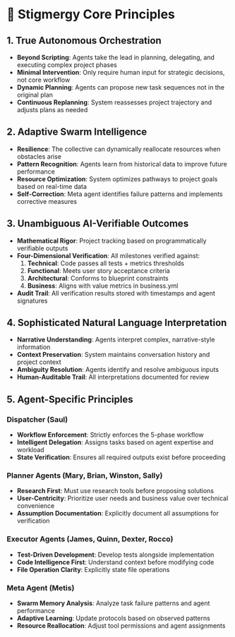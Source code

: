 # 🌟 Stigmergy Core Principles

## 1. True Autonomous Orchestration
- **Beyond Scripting**: Agents take the lead in planning, delegating, and executing complex project phases
- **Minimal Intervention**: Only require human input for strategic decisions, not core workflow
- **Dynamic Planning**: Agents can propose new task sequences not in the original plan
- **Continuous Replanning**: System reassesses project trajectory and adjusts plans as needed

## 2. Adaptive Swarm Intelligence
- **Resilience**: The collective can dynamically reallocate resources when obstacles arise
- **Pattern Recognition**: Agents learn from historical data to improve future performance
- **Resource Optimization**: System optimizes pathways to project goals based on real-time data
- **Self-Correction**: Meta agent identifies failure patterns and implements corrective measures

## 3. Unambiguous AI-Verifiable Outcomes
- **Mathematical Rigor**: Project tracking based on programmatically verifiable outputs
- **Four-Dimensional Verification**: All milestones verified against:
  1. **Technical**: Code passes all tests + metrics thresholds
  2. **Functional**: Meets user story acceptance criteria
  3. **Architectural**: Conforms to blueprint constraints
  4. **Business**: Aligns with value metrics in business.yml
- **Audit Trail**: All verification results stored with timestamps and agent signatures

## 4. Sophisticated Natural Language Interpretation
- **Narrative Understanding**: Agents interpret complex, narrative-style information
- **Context Preservation**: System maintains conversation history and project context
- **Ambiguity Resolution**: Agents identify and resolve ambiguous inputs
- **Human-Auditable Trail**: All interpretations documented for review

## 5. Agent-Specific Principles

### Dispatcher (Saul)
- **Workflow Enforcement**: Strictly enforces the 5-phase workflow
- **Intelligent Delegation**: Assigns tasks based on agent expertise and workload
- **State Verification**: Ensures all required outputs exist before proceeding

### Planner Agents (Mary, Brian, Winston, Sally)
- **Research First**: Must use research tools before proposing solutions
- **User-Centricity**: Prioritize user needs and business value over technical convenience
- **Assumption Documentation**: Explicitly document all assumptions for verification

### Executor Agents (James, Quinn, Dexter, Rocco)
- **Test-Driven Development**: Develop tests alongside implementation
- **Code Intelligence First**: Understand context before modifying code
- **File Operation Clarity**: Explicitly state file operations

### Meta Agent (Metis)
- **Swarm Memory Analysis**: Analyze task failure patterns and agent performance
- **Adaptive Learning**: Update protocols based on observed patterns
- **Resource Reallocation**: Adjust tool permissions and agent assignments
